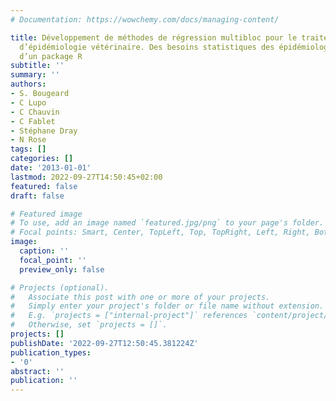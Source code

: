 ```yaml
---
# Documentation: https://wowchemy.com/docs/managing-content/

title: Développement de méthodes de régression multibloc pour le traitement des données
  d’épidémiologie vétérinaire. Des besoins statistiques des épidémiologistes au développement
  d’un package R
subtitle: ''
summary: ''
authors:
- S. Bougeard
- C Lupo
- C Chauvin
- C Fablet
- Stéphane Dray
- N Rose
tags: []
categories: []
date: '2013-01-01'
lastmod: 2022-09-27T14:50:45+02:00
featured: false
draft: false

# Featured image
# To use, add an image named `featured.jpg/png` to your page's folder.
# Focal points: Smart, Center, TopLeft, Top, TopRight, Left, Right, BottomLeft, Bottom, BottomRight.
image:
  caption: ''
  focal_point: ''
  preview_only: false

# Projects (optional).
#   Associate this post with one or more of your projects.
#   Simply enter your project's folder or file name without extension.
#   E.g. `projects = ["internal-project"]` references `content/project/deep-learning/index.md`.
#   Otherwise, set `projects = []`.
projects: []
publishDate: '2022-09-27T12:50:45.381224Z'
publication_types:
- '0'
abstract: ''
publication: ''
---
```

